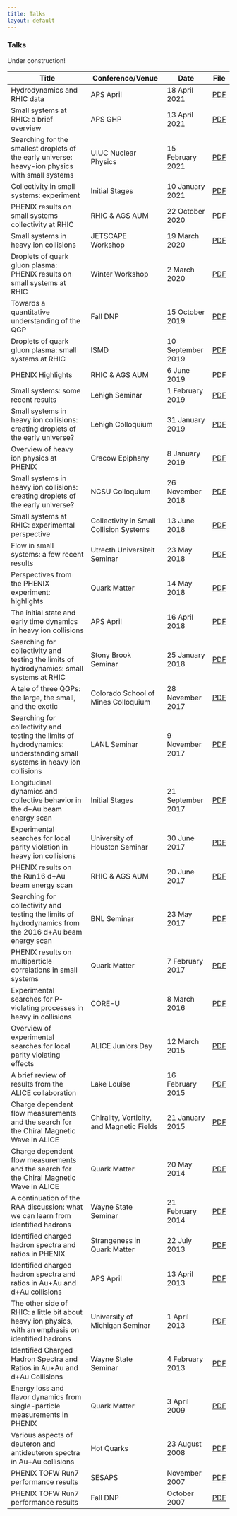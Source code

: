 ```yaml
---
title: Talks
layout: default
---
```




### Talks

Under construction!

Title | Conference/Venue | Date | File
----- | ---------- | ---- | ----
Hydrodynamics and RHIC data | APS April | 18 April 2021 | [PDF](/assets/talks/aps21.pdf)
Small systems at RHIC: a brief overview | APS GHP | 13 April 2021 | [PDF](/assets/talks/ghp21.pdf)
Searching for the smallest droplets of the early universe: heavy-ion physics with small systems | UIUC Nuclear Physics | 15 February 2021 | [PDF](/assets/talks/uiuc.pdf)
Collectivity in small systems: experiment | Initial Stages | 10 January 2021 | [PDF](/assets/talks/is21.pdf)
PHENIX results on small systems collectivity at RHIC | RHIC & AGS AUM | 22 October 2020 | [PDF](/assets/talks/aum20.pdf)
Small systems in heavy ion collisions | JETSCAPE Workshop | 19 March 2020 | [PDF](/assets/talks/jetscape.pdf)
Droplets of quark gluon plasma: PHENIX results on small systems at RHIC | Winter Workshop | 2 March 2020 | [PDF](/assets/talks/wwnd20.pdf)
Towards a quantitative understanding of the QGP | Fall DNP | 15 October 2019 | [PDF](/assets/talks/dnp19.pdf)
Droplets of quark gluon plasma: small systems at RHIC | ISMD | 10 September 2019 | [PDF](/assets/talks/ismd19.pdf)
PHENIX Highlights | RHIC & AGS AUM | 6 June 2019 | [PDF](/assets/talks/phenix_aum19.pdf)
Small systems: some recent results | Lehigh Seminar | 1 February 2019 | [PDF](/assets/talks/lehigh_seminar.pdf)
Small systems in heavy ion collisions: creating droplets of the early universe? | Lehigh Colloquium | 31 January 2019 | [PDF](/assets/talks/lehigh_colloquium.pdf)
Overview of heavy ion physics at PHENIX | Cracow Epiphany | 8 January 2019 | [PDF](/assets/talks/phenix_cec19.pdf)
Small systems in heavy ion collisions: creating droplets of the early universe? | NCSU Colloquium | 26 November 2018 | [PDF](/assets/talks/ncsu.pdf)
Small systems at RHIC: experimental perspective | Collectivity in Small Collision Systems | 13 June 2018 | [PDF](/assets/talks/cscs18.pdf)
Flow in small systems: a few recent results | Utrecth Universiteit Seminar | 23 May 2018 | [PDF](/assets/talks/uu.pdf)
Perspectives from the PHENIX experiment: highlights | Quark Matter | 14 May 2018 | [PDF](/assets/talks/phenix_qm18.pdf)
The initial state and early time dynamics in heavy ion collisions | APS April | 16 April 2018 | [PDF](/assets/talks/aps18.pdf)
Searching for collectivity and testing the limits of hydrodynamics: small systems at RHIC | Stony Brook Seminar | 25 January 2018 | [PDF](/assets/talks/stony.pdf)
A tale of three QGPs: the large, the small, and the exotic | Colorado School of Mines Colloquium | 28 November 2017 | [PDF](/assets/talks/mines.pdf)
Searching for collectivity and testing the limits of hydrodynamics: understanding small systems in heavy ion collisions | LANL Seminar | 9 November 2017 | [PDF](/assets/talks/lanl.pdf)
Longitudinal dynamics and collective behavior in the d+Au beam energy scan | Initial Stages | 21 September 2017 | [PDF](/assets/talks/is17.pdf)
Experimental searches for local parity violation in heavy ion collisions | University of Houston Seminar | 30 June 2017 | [PDF](/assets/talks/houston.pdf)
PHENIX results on the Run16 d+Au beam energy scan | RHIC & AGS AUM | 20 June 2017 | [PDF](/assets/talks/aum17.pdf)
Searching for collectivity and testing the limits of hydrodynamics from the 2016 d+Au beam energy scan | BNL Seminar | 23 May 2017 | [PDF](/assets/talks/bnl.pdf)
PHENIX results on multiparticle correlations in small systems | Quark Matter | 7 February 2017 | [PDF](/assets/talks/qm17.pdf)
Experimental searches for P-violating processes in heavy in collisions | CORE-U | 8 March 2016 | [PDF](/assets/talks/coreu.pdf)
Overview of experimental searches for local parity violating effects | ALICE Juniors Day | 12 March 2015 | [PDF](/assets/talks/ajd.pdf)
A brief review of results from the ALICE collaboration | Lake Louise | 16 February 2015 | [PDF](/assets/talks/llwi.pdf)
Charge dependent flow measurements and the search for the Chiral Magnetic Wave in ALICE | Chirality, Vorticity, and Magnetic Fields | 21 January 2015 | [PDF](/assets/talks/ucla15.pdf)
Charge dependent flow measurements and the search for the Chiral Magnetic Wave in ALICE | Quark Matter | 20 May 2014 | [PDF](/assets/talks/qm14.pdf)
A continuation of the RAA discussion: what we can learn from identified hadrons | Wayne State Seminar | 21 February 2014 | [PDF](/assets/talks/wsu14.pdf)
Identified charged hadron spectra and ratios in PHENIX | Strangeness in Quark Matter | 22 July 2013 | [PDF](/assets/talks/sqm13.pdf)
Identified charged hadron spectra and ratios in Au+Au and d+Au collisions | APS April | 13 April 2013 | [PDF](/assets/talks/aps13.pdf)
The other side of RHIC: a little bit about heavy ion physics, with an emphasis on identified hadrons | University of Michigan Seminar | 1 April 2013 | [PDF](/assets/talks/um.pdf)
Identified Charged Hadron Spectra and Ratios in Au+Au and d+Au Collisions | Wayne State Seminar | 4 February 2013 | [PDF](/assets/talks/wsu13.pdf)
Energy loss and flavor dynamics from single-particle measurements in PHENIX | Quark Matter | 3 April 2009 | [PDF](/assets/talks/qm09.pdf)
Various aspects of deuteron and antideuteron spectra in Au+Au collisions | Hot Quarks | 23 August 2008 | [PDF](/assets/talks/hq08.pdf)
PHENIX TOFW Run7 performance results | SESAPS | November 2007 | [PDF](/assets/talks/)
PHENIX TOFW Run7 performance results | Fall DNP | October 2007 | [PDF](/assets/talks/)












